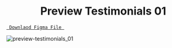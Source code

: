 <h1 align="center">Preview Testimonials 01</h1>

<a align ="center" href="https://github.com/Dezenix/website-screens/blob/main/Testimonials/Testimonials01/Testimonials01.fig "> `  Downlaod Figma File  `</a>


![preview-testimonials_01](https://github.com/Dezenix/website-screens/blob/main/Testimonials/Testimonials01/Testimonials01_Preview.png)

